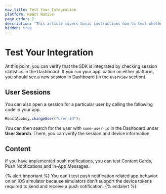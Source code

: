 ```yaml
---
nav_title: Test Your Integration
platform: React Native
page_order: 2
description: "This article covers basic instructions how to test whether Braze SDK integrated correctly."
hidden: true
---
```


# Test Your Integration

At this point, you can verify that the SDK is integrated by checking session statistics in the Dashboard. If you run your application on either platform, you should see a new session in Dashboard (in the `Overview` section).

## User Sessions

You can also open a session for a particular user by calling the following code in your app.

```javascript
ReactAppboy.changeUser("user-id");
```

You can then search for the user with `some-user-id` in the Dashboard under __User Search__. There, you can verify the session and device information.

## Content

If you have implemented push notifications, you can test Content Cards, Push Notifications and In-App Messages.

{% alert important %}
You can't test push notification related app behavior on an iOS simulator because simulators don't support the device tokens required to send and receive a push notification.
{% endalert %}
